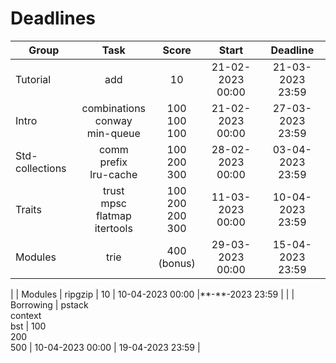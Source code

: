 # Deadlines

| Group           | Task                                  | Score                    | Start            | Deadline         |
| ----------------|:-------------------------------------:|:------------------------:|:----------------:|:----------------:|
| Tutorial        | add                                   | 10                       | 21-02-2023 00:00 | 21-03-2023 23:59 |
| Intro           | combinations<br>conway<br>min-queue   | 100<br>100<br>100        | 21-02-2023 00:00 | 27-03-2023 23:59 |
| Std-collections | comm<br>prefix<br>lru-cache           | 100<br>200<br>300        | 28-02-2023 00:00 | 03-04-2023 23:59 |
| Traits          | trust<br>mpsc<br>flatmap<br>itertools | 100<br>200<br>200<br>300 | 11-03-2023 00:00 | 10-04-2023 23:59 |
| Modules         | trie                                  | 400 (bonus)              | 29-03-2023 00:00 | 15-04-2023 23:59 |
|
| Modules         | ripgzip                               | 10                       | 10-04-2023 00:00 |\**-**-2023 23:59 |
|
| Borrowing       | pstack<br>context<br>bst              | 100<br>200<br>500        | 10-04-2023 00:00 | 19-04-2023 23:59 |
